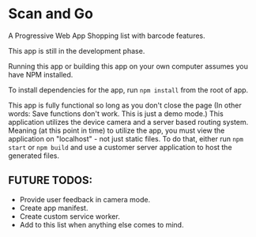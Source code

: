 # Scan and Go
A Progressive Web App Shopping list with barcode features.

This app is still in the development phase.

Running this app or building this app on your own computer assumes you have NPM installed.

To install dependencies for the app, run `npm install` from the root of app.

This app is fully functional so long as you don't close the page (In other words: Save functions don't work. This is just a demo mode.)
This application utilizes the device camera and a server based routing system. Meaning (at this point in time) to utilize the app, you must view the
application on "localhost" - not just static files. To do that, either run `npm start` or `npm build` and use a customer server application to host the generated files.

## FUTURE TODOS:
* Provide user feedback in camera mode.
* Create app manifest.
* Create custom service worker.
* Add to this list when anything else comes to mind.